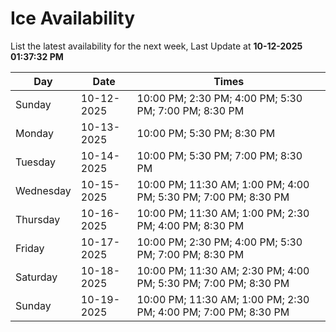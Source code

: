 # Ice Availability

List the latest availability for the next week, Last Update at **10-12-2025 01:37:32 PM**

| Day         | Date        | Times       |
| ----------- | ----------- | ----------- |
|Sunday|10-12-2025|10:00 PM; 2:30 PM; 4:00 PM; 5:30 PM; 7:00 PM; 8:30 PM|
|Monday|10-13-2025|10:00 PM; 5:30 PM; 8:30 PM|
|Tuesday|10-14-2025|10:00 PM; 5:30 PM; 7:00 PM; 8:30 PM|
|Wednesday|10-15-2025|10:00 PM; 11:30 AM; 1:00 PM; 4:00 PM; 5:30 PM; 7:00 PM; 8:30 PM|
|Thursday|10-16-2025|10:00 PM; 11:30 AM; 1:00 PM; 2:30 PM; 4:00 PM; 8:30 PM|
|Friday|10-17-2025|10:00 PM; 2:30 PM; 4:00 PM; 5:30 PM; 7:00 PM; 8:30 PM|
|Saturday|10-18-2025|10:00 PM; 11:30 AM; 2:30 PM; 4:00 PM; 5:30 PM; 7:00 PM; 8:30 PM|
|Sunday|10-19-2025|10:00 PM; 11:30 AM; 1:00 PM; 2:30 PM; 4:00 PM; 7:00 PM; 8:30 PM|
